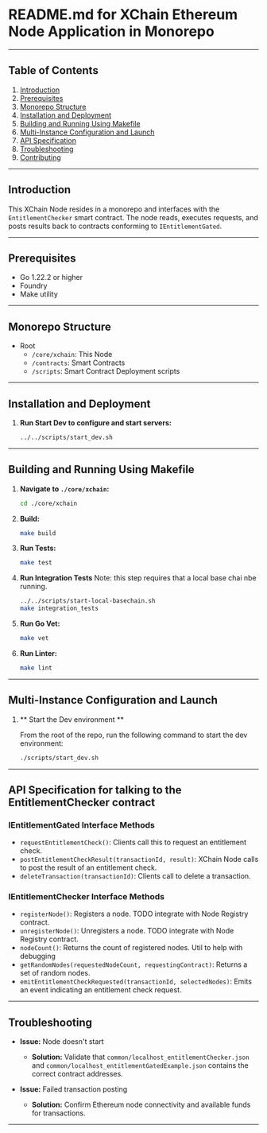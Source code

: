 # README.md for XChain Ethereum Node Application in Monorepo

---

## Table of Contents

1. [Introduction](#introduction)
2. [Prerequisites](#prerequisites)
3. [Monorepo Structure](#monorepo-structure)
4. [Installation and Deployment](#installation-and-deployment)
5. [Building and Running Using Makefile](#building-and-running-using-makefile)
6. [Multi-Instance Configuration and Launch](#multi-instance-configuration-and-launch)
7. [API Specification](#api-specification)
8. [Troubleshooting](#troubleshooting)
9. [Contributing](#contributing)

---

## Introduction

This XChain Node resides in a monorepo and interfaces with the `EntitlementChecker` smart contract. The node reads, executes requests, and posts results back to contracts conforming to `IEntitlementGated`.

---

## Prerequisites

- Go 1.22.2 or higher
- Foundry
- Make utility

---

## Monorepo Structure

- Root
  - `/core/xchain`: This Node
  - `/contracts`: Smart Contracts
  - `/scripts`: Smart Contract Deployment scripts

---

## Installation and Deployment

1. **Run Start Dev to configure and start servers:**

   ```bash
   ../../scripts/start_dev.sh
   ```

---

## Building and Running Using Makefile

1. **Navigate to `./core/xchain`:**

   ```bash
   cd ./core/xchain
   ```

2. **Build:**

   ```bash
   make build
   ```

3. **Run Tests:**

   ```bash
   make test
   ```

4. **Run Integration Tests**
   Note: this step requires that a local base chai nbe running.

   ```bash
   ../../scripts/start-local-basechain.sh
   make integration_tests
   ```

5. **Run Go Vet:**

   ```bash
   make vet
   ```

6. **Run Linter:**
   ```bash
   make lint
   ```

---

## Multi-Instance Configuration and Launch

1. ** Start the Dev environment **

   From the root of the repo, run the following command to start the dev environment:

   ```bash
   ./scripts/start_dev.sh
   ```

---

## API Specification for talking to the EntitlementChecker contract

### IEntitlementGated Interface Methods

- `requestEntitlementCheck()`: Clients call this to request an entitlement check.
- `postEntitlementCheckResult(transactionId, result)`: XChain Node calls to post the result of an entitlement check.
- `deleteTransaction(transactionId)`: Clients call to delete a transaction.

### IEntitlementChecker Interface Methods

- `registerNode()`: Registers a node. TODO integrate with Node Registry contract.
- `unregisterNode()`: Unregisters a node. TODO integrate with Node Registry contract.
- `nodeCount()`: Returns the count of registered nodes. Util to help with debugging
- `getRandomNodes(requestedNodeCount, requestingContract)`: Returns a set of random nodes.
- `emitEntitlementCheckRequested(transactionId, selectedNodes)`: Emits an event indicating an entitlement check request.

---

## Troubleshooting

- **Issue:** Node doesn't start

  - **Solution:** Validate that `common/localhost_entitlementChecker.json` and `common/localhost_entitlementGatedExample.json` contains the correct contract addresses.

- **Issue:** Failed transaction posting
  - **Solution:** Confirm Ethereum node connectivity and available funds for transactions.

---
